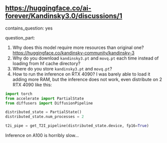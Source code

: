 ## https://huggingface.co/ai-forever/Kandinsky3.0/discussions/1

contains_question: yes

question_part: 
1. Why does this model require more resources than original one? https://huggingface.co/kandinsky-community/kandinsky-3
2. Why do you download `kandinsky3.pt` and `movq.pt` each time instead of loading from hf cache directory?
3. Where do you store `kandinsky3.pt` and `movq.pt`?
4. How to run the inference on RTX 4090? I was barely able to load it adding more RAM, but the inference does not work, even distribute on 2 RTX 4090 like this:

```python
import torch
from accelerate import PartialState
from diffusers import DiffusionPipeline

distributed_state = PartialState()
distributed_state.num_processes = 2

t2i_pipe = get_T2I_pipeline(distributed_state.device, fp16=True)
```
Inference on A100 is horribly slow...